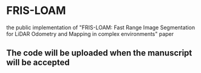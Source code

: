 # FRIS-LOAM
the public implementation of "FRIS-LOAM: Fast Range Image Segmentation for LiDAR Odometry and Mapping in complex environments" paper

## The code will be uploaded when the manuscript will be accepted


